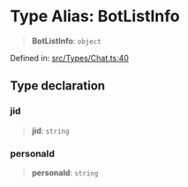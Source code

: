 # Type Alias: BotListInfo

> **BotListInfo**: `object`

Defined in: [src/Types/Chat.ts:40](https://github.com/Fokusdotid/bail/blob/3bcafd64e13ba51a595ace0ee7bd2c9c52ab1814/src/Types/Chat.ts#L40)

## Type declaration

### jid

> **jid**: `string`

### personaId

> **personaId**: `string`
